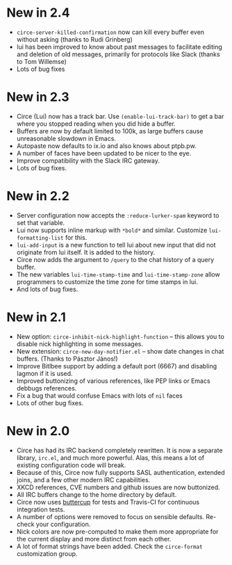 # New in 2.4

- `circe-server-killed-confirmation` now can kill every buffer even
  without asking (thanks to Rudi Grinberg)
- lui has been improved to know about past messages to facilitate
  editing and deletion of old messages, primarily for protocols like
  Slack (thanks to Tom Willemse)
- Lots of bug fixes

# New in 2.3

- Circe (Lui) now has a track bar. Use `(enable-lui-track-bar)` to get
  a bar where you stopped reading when you did hide a buffer.
- Buffers are now by default limited to 100k, as large buffers cause
  unreasonable slowdown in Emacs.
- Autopaste now defaults to ix.io and also knows about ptpb.pw.
- A number of faces have been updated to be nicer to the eye.
- Improve compatibility with the Slack IRC gateway.
- Lots of bug fixes.

# New in 2.2

- Server configuration now accepts the `:reduce-lurker-spam` keyword
  to set that variable.
- Lui now supports inline markup with `*bold*` and similar. Customize
  `lui-formatting-list` for this.
- `lui-add-input` is a new function to tell lui about new input that
  did not originate from lui itself. It is added to the history.
- Circe now adds the argument to `/query` to the chat history of a
  query buffer.
- The new variables `lui-time-stamp-time` and `lui-time-stamp-zone`
  allow programmers to customize the time zone for time stamps in lui.
- And lots of bug fixes.

# New in 2.1

- New option: `circe-inhibit-nick-highlight-function` – this allows
  you to disable nick highlighting in some messages.
- New extension: `circe-new-day-notifier.el` – show date changes in
  chat buffers. (Thanks to Pásztor János!)
- Improve Bitlbee support by adding a default port (6667) and
  disabling lagmon if it is used.
- Improved buttonizing of various references, like PEP links or Emacs
  debbugs references.
- Fix a bug that would confuse Emacs with lots of `nil` faces
- Lots of other bug fixes.

# New in 2.0

- Circe has had its IRC backend completely rewritten. It is now a
  separate library, `irc.el`, and much more powerful. Alas, this means
  a lot of existing configuration code will break.
- Because of this, Circe now fully supports SASL authentication,
  extended joins, and a few other modern IRC capabilities.
- XKCD references, CVE numbers and github issues are now buttonized.
- All IRC buffers change to the home directory by default.
- Circe now uses [buttercup][] for tests and Travis-CI for continuous
  integration tests.
- A number of options were removed to focus on sensible defaults.
  Re-check your configuration.
- Nick colors are now pre-computed to make them more appropriate for
  the current display and more distinct from each other.
- A lot of format strings have been added. Check the `circe-format`
  customization group.

[buttercup]: https://github.com/jorgenschaefer/emacs-buttercup
